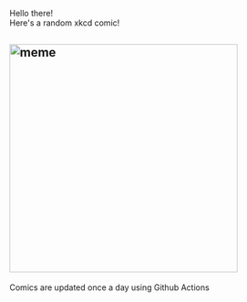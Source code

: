 Hello there! <br>Here's a random xkcd comic!<br>
## <img src="https://imgs.xkcd.com/comics/aaaaaa.png" alt="meme" width="400"/><br>
Comics are updated once a day using Github Actions